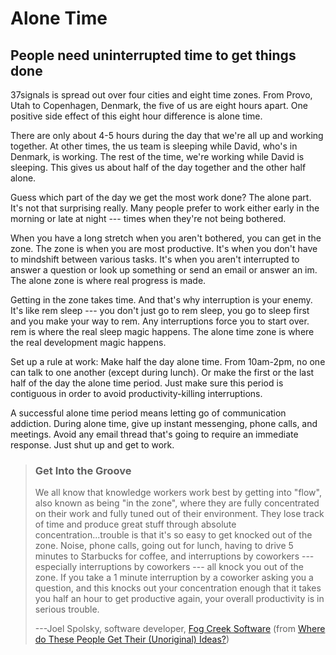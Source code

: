 Alone Time
==========

People need uninterrupted time to get things done
-------------------------------------------------

37signals is spread out over four cities and eight time zones. From
Provo, Utah to Copenhagen, Denmark, the five of us are eight hours
apart. One positive side effect of this eight hour difference is alone
time.

There are only about 4-5 hours during the day that we're all up and
working together. At other times, the us team is sleeping while David,
who's in Denmark, is working. The rest of the time, we're working
while David is sleeping. This gives us about half of the day together
and the other half alone.

Guess which part of the day we get the most work done? The alone part.
It's not that surprising really. Many people prefer to work either
early in the morning or late at night --- times when they're not being
bothered.

When you have a long stretch when you aren't bothered, you can get in
the zone. The zone is when you are most productive. It's when you
don't have to mindshift between various tasks. It's when you aren't
interrupted to answer a question or look up something or send an email
or answer an im. The alone zone is where real progress is made.

Getting in the zone takes time. And that's why interruption is your
enemy. It's like rem sleep --- you don't just go to rem sleep, you go
to sleep first and you make your way to rem. Any interruptions force you
to start over. rem is where the real sleep magic happens. The alone time
zone is where the real development magic happens.

Set up a rule at work: Make half the day alone time. From 10am-2pm, no
one can talk to one another (except during lunch). Or make the first or
the last half of the day the alone time period. Just make sure this
period is contiguous in order to avoid productivity-killing
interruptions.

A successful alone time period means letting go of communication
addiction. During alone time, give up instant messenging, phone calls,
and meetings. Avoid any email thread that's going to require an
immediate response. Just shut up and get to work.

> ### Get Into the Groove
> 
> We all know that knowledge workers work best by getting into "flow",
> also known as being "in the zone", where they are fully concentrated
> on their work and fully tuned out of their environment. They lose track
> of time and produce great stuff through absolute
> concentration...trouble is that it's so easy to get knocked out of the
> zone. Noise, phone calls, going out for lunch, having to drive 5 minutes
> to Starbucks for coffee, and interruptions by coworkers --- especially
> interruptions by coworkers --- all knock you out of the zone. If you
> take a 1 minute interruption by a coworker asking you a question, and
> this knocks out your concentration enough that it takes you half an hour
> to get productive again, your overall productivity is in serious
> trouble.
> 
> ---Joel Spolsky, software developer, [Fog Creek Software](http://www.fogcreek.com/) (from [Where do These People Get Their (Unoriginal) Ideas?](http://www.joelonsoftware.com/articles/fog0000000068.html))
